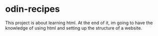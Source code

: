 # odin-recipes
This project is about learning html.
At the end of it, im going to have the knowledge of using html and setting up the structure
of a website.
